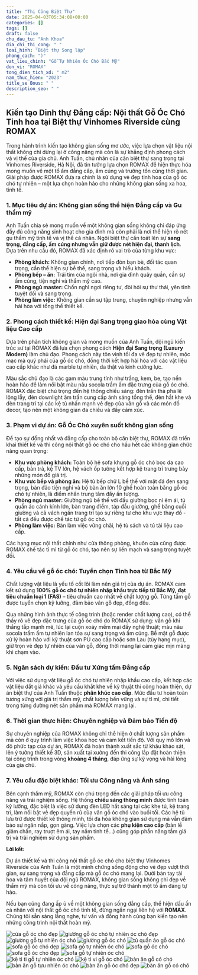 ```yaml
---
title: "Thi Công Biệt Thự"
date: 2025-04-03T05:34:08+00:00
categories: []
tags: []
draft: false
chu_dau_tu: "Anh Khoa"
dia_chi_thi_cong: " "
loai_hinh: "Biệt thự Song lập"
phong_cach: ")"
vat_lieu_chinh: "Gỗ Tự Nhiên Óc Chó Bắc Mỹ"
don_vi: "ROMAX"
tong_dien_tich_xd: " m2"
nam_thuc_hien: "2023"
title_se Bous: " "
description_seo: " "
---
```

## Kiến tạo Dinh thự Đẳng cấp: Nội thất Gỗ Óc Chó Tinh hoa tại Biệt thự Vinhomes Riverside cùng ROMAX

Trong hành trình kiến tạo không gian sống mơ ước, việc lựa chọn vật liệu nội thất không chỉ dừng lại ở công năng mà còn là sự khẳng định phong cách và vị thế của gia chủ. Anh Tuấn, chủ nhân của căn biệt thự sang trọng tại Vinhomes Riverside, Hà Nội, đã tin tưởng lựa chọn ROMAX để hiện thực hóa mong muốn về một tổ ấm đẳng cấp, ấm cúng và trường tồn cùng thời gian. Giải pháp được ROMAX đưa ra chính là sử dụng vẻ đẹp tinh hoa của gỗ óc chó tự nhiên – một lựa chọn hoàn hảo cho những không gian sống xa hoa, tinh tế.

### 1. Mục tiêu dự án: Không gian sống thể hiện Đẳng cấp và Gu thẩm mỹ

Anh Tuấn chia sẻ mong muốn về một không gian sống không chỉ đáp ứng đầy đủ công năng sinh hoạt cho gia đình mà còn phải là nơi thể hiện rõ nét gu thẩm mỹ tinh tế và vị thế cá nhân. Ngôi biệt thự cần toát lên sự **sang trọng, đẳng cấp, ấm cúng nhưng vẫn giữ được nét hiện đại, thanh lịch**. Dựa trên nhu cầu đó, ROMAX đã xác định rõ vai trò của từng khu vực:

* **Phòng khách:** Không gian chính, nơi tiếp đón bạn bè, đối tác quan trọng, cần thể hiện sự bề thế, sang trọng và hiếu khách.
* **Phòng bếp – ăn:** Trái tim của ngôi nhà, nơi gia đình quây quần, cần sự ấm cúng, tiện nghi và thẩm mỹ cao.
* **Phòng ngủ master:** Chốn nghỉ ngơi riêng tư, đòi hỏi sự thư thái, yên tĩnh tuyệt đối và sang trọng.
* **Phòng làm việc:** Không gian cần sự tập trung, chuyên nghiệp nhưng vẫn hài hòa với tổng thể thiết kế.

### 2. Phong cách thiết kế: Hiện đại Sang trọng giao hòa cùng Vật liệu Cao cấp

Dựa trên phân tích không gian và mong muốn của Anh Tuấn, đội ngũ kiến trúc sư tại ROMAX đã lựa chọn phong cách **Hiện đại Sang trọng (Luxury Modern)** làm chủ đạo. Phong cách này tôn vinh tối đa vẻ đẹp tự nhiên, mộc mạc mà quý phái của gỗ óc chó, đồng thời kết hợp hài hòa với các vật liệu cao cấp khác như đá marble tự nhiên, da thật và kính cường lực.

Màu sắc chủ đạo là các gam màu trung tính như trắng, kem, be, tạo nền hoàn hảo để làm nổi bật màu nâu socola trầm ấm đặc trưng của gỗ óc chó. ROMAX đặc biệt chú trọng đến hệ thống chiếu sáng: đèn trần thả pha lê lộng lẫy, đèn downlight âm trần cung cấp ánh sáng tổng thể, đèn hắt khe và đèn trang trí tại các kệ tủ nhấn mạnh vẻ đẹp của vân gỗ và các món đồ decor, tạo nên một không gian đa chiều và đầy cảm xúc.

### 3. Phạm vi dự án: Gỗ Óc Chó xuyên suốt không gian sống

Để tạo sự đồng nhất và đẳng cấp cho toàn bộ căn biệt thự, ROMAX đã triển khai thiết kế và thi công nội thất gỗ óc chó cho hầu hết các không gian chức năng quan trọng:

* **Khu vực phòng khách:** Toàn bộ hệ sofa khung gỗ óc chó bọc da cao cấp, bàn trà, kệ TV lớn, hệ vách ốp tường kết hợp kệ trang trí trưng bày những món đồ giá trị.
* **Khu vực bếp và phòng ăn:** Hệ tủ bếp chữ L bề thế với mặt đá đen sang trọng, bàn đảo tiện nghi và bộ bàn ăn lớn 10 ghế hoàn toàn bằng gỗ óc chó tự nhiên, là điểm nhấn trung tâm đầy ấn tượng.
* **Phòng ngủ master:** Giường ngủ bề thế với đầu giường bọc nỉ êm ái, tủ quần áo cánh kính lớn, bàn trang điểm, táp đầu giường, ghế băng cuối giường và cả vách ngăn trang trí tạo sự riêng tư cho khu vực thay đồ - tất cả đều được chế tác từ gỗ óc chó.
* **Phòng làm việc:** Bàn làm việc vững chãi, hệ tủ sách và tủ tài liệu cao cấp.

Các hạng mục nội thất chính như cửa thông phòng, khuôn cửa cũng được ROMAX chế tác tỉ mỉ từ gỗ óc chó, tạo nên sự liền mạch và sang trọng tuyệt đối.

### 4. Yêu cầu về gỗ óc chó: Tuyển chọn Tinh hoa từ Bắc Mỹ

Chất lượng vật liệu là yếu tố cốt lõi làm nên giá trị của dự án. ROMAX cam kết sử dụng **100% gỗ óc chó tự nhiên nhập khẩu trực tiếp từ Bắc Mỹ, đạt tiêu chuẩn loại 1 (FAS)** – tiêu chuẩn cao nhất về chất lượng gỗ. Từng tấm gỗ được tuyển chọn kỹ lưỡng, đảm bảo vân gỗ đẹp, đồng đều.

Qua những hình ảnh thực tế công trình (hoặc render chất lượng cao), có thể thấy rõ vẻ đẹp đặc trưng của gỗ óc chó do ROMAX sử dụng: vân gỗ khi thẳng tắp mạnh mẽ, lúc lại cuộn xoáy mềm mại đầy nghệ thuật; màu nâu socola trầm ấm tự nhiên lan tỏa sự sang trọng và ấm cúng. Bề mặt gỗ được xử lý hoàn hảo với kỹ thuật sơn PU cao cấp hoặc sơn Lau (tùy hạng mục), giữ trọn vẻ đẹp tự nhiên của vân gỗ, đồng thời mang lại cảm giác mịn màng khi chạm vào.

### 5. Ngân sách dự kiến: Đầu tư Xứng tầm Đẳng cấp

Với việc sử dụng vật liệu gỗ óc chó tự nhiên nhập khẩu cao cấp, kết hợp các vật liệu đắt giá khác và yêu cầu khắt khe về kỹ thuật thi công hoàn thiện, dự án biệt thự của Anh Tuấn thuộc **phân khúc cao cấp**. Mức đầu tư hoàn toàn tương xứng với giá trị thẩm mỹ, chất lượng bền vững và sự tỉ mỉ, chi tiết trong từng đường nét sản phẩm mà ROMAX mang lại.

### 6. Thời gian thực hiện: Chuyên nghiệp và Đảm bảo Tiến độ

Sự chuyên nghiệp của ROMAX không chỉ thể hiện ở chất lượng sản phẩm mà còn ở quy trình làm việc khoa học và cam kết tiến độ. Với quy mô lớn và độ phức tạp của dự án, ROMAX đã hoàn thành xuất sắc từ khâu khảo sát, lên ý tưởng thiết kế 3D, sản xuất tại xưởng đến thi công lắp đặt hoàn thiện tại công trình trong vòng **khoảng 4 tháng**, đáp ứng sự kỳ vọng và hài lòng của gia chủ.

### 7. Yêu cầu đặc biệt khác: Tối ưu Công năng và Ánh sáng

Bên cạnh thẩm mỹ, ROMAX còn chú trọng đến các giải pháp tối ưu công năng và trải nghiệm sống. Hệ thống **chiếu sáng thông minh** được tính toán kỹ lưỡng, đặc biệt là việc sử dụng đèn LED hắt sáng tại các khe tủ, kệ trang trí, làm nổi bật vẻ đẹp quyến rũ của vân gỗ óc chó vào buổi tối. Các hệ tủ lưu trữ được thiết kế thông minh, tối đa hóa không gian sử dụng mà vẫn đảm bảo sự ngăn nắp, gọn gàng. Việc lựa chọn các **phụ kiện cao cấp** (bản lề giảm chấn, ray trượt êm ái, tay nắm tinh tế...) cũng góp phần nâng tầm giá trị và trải nghiệm sử dụng sản phẩm.

**Lời kết:**

Dự án thiết kế và thi công nội thất gỗ óc chó cho biệt thự Vinhomes Riverside của Anh Tuấn là một minh chứng sống động cho vẻ đẹp vượt thời gian, sự sang trọng và đẳng cấp mà gỗ óc chó mang lại. Dưới bàn tay tài hoa và tâm huyết của đội ngũ ROMAX, không gian sống không chỉ đẹp về thẩm mỹ mà còn tối ưu về công năng, thực sự trở thành một tổ ấm đáng tự hào.

Nếu bạn cũng đang ấp ủ về một không gian sống đẳng cấp, thể hiện dấu ấn cá nhân với nội thất gỗ óc chó tinh tế, đừng ngần ngại liên hệ với **ROMAX**. Chúng tôi sẵn sàng lắng nghe, tư vấn và đồng hành cùng bạn kiến tạo nên những công trình nội thất hoàn mỹ.

![cửa gỗ óc chó đẹp](/img/cua-go/cg18/cua-go-oc-cho-cg18-1.webp)
![giường gỗ óc chó tự nhiên óc chó đẹp](/img/giuong/gg18/giuong-go-oc-cho-gg18-6.webp)
![giường gỗ tự nhiên óc chó](/img/giuong/gg18/giuong-go-oc-cho-gg18-5.webp)
![giường gỗ óc chó](/img/giuong/gg18/giuong-go-oc-cho-gg18-4.webp)
![tủ quần áo gỗ óc chó](/img/tu-ao/tqa18/tu-quan-ao-go-oc-cho-tqa18-3.webp)
![sofa gỗ óc chó đẹp](/img/sofa/sf18/sofa-go-oc-cho-sf18-5.webp)
![sofa gỗ tự nhiên óc chó](/img/sofa/sf18/sofa-go-oc-cho-sf18-4.webp)
![sofa gỗ óc chó](/img/sofa/sf18/sofa-go-oc-cho-sf18-3.webp)
![sofa gỗ óc chó đẹp](/img/sofa/sf18/sofa-go-oc-cho-sf18-2.webp)
![sofa gỗ tự nhiên óc chó](/img/sofa/sf18/sofa-go-oc-cho-sf18-1.webp)
![kệ ti ti gỗ tự nhiên óc chó](/img/ke-tivi/ktv18/ke-ti-vi-go-oc-cho-ktv18-2.webp)
![kệ ti vi gỗ óc chó](/img/ke-tivi/ktv18/ke-ti-vi-go-oc-cho-ktv18-1.webp)
![bàn ăn gỗ có chó](/img/ban-an/ba18/ban-an-go-oc-cho-ba18-4.webp)
![bàn ăn gỗ tựu nhiên óc chó](/img/ban-an/ba18/ban-an-go-oc-cho-ba18-3.webp)
![bàn ăn gỗ óc chó đẹp](/img/ban-an/ba18/ban-an-go-oc-cho-ba18-2.webp)
![bàn ăn gỗ có chó](/img/ban-an/ba18/ban-an-go-oc-cho-ba18-1.webp)